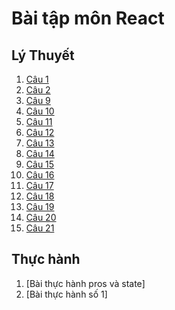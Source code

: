 # Bài tập môn React
## Lý Thuyết
1. [Câu 1](https://codepen.io/LyQuangThuan/pen/oNydRKW)
2. [Câu 2](https://codepen.io/LyQuangThuan/pen/WNyJBVP)
3. [Câu 9](https://codepen.io/LyQuangThuan/pen/WNyxEvK)
4. [Câu 10](https://codepen.io/LyQuangThuan/pen/zYaBdZG)
5. [Câu 11](https://codepen.io/LyQuangThuan/pen/abKJxmK)
6. [Câu 12](https://codepen.io/LyQuangThuan/pen/rNKybWp)
7. [Câu 13](https://codepen.io/LyQuangThuan/pen/yLEMrgX)
8. [Câu 14](https://codepen.io/LyQuangThuan/pen/bGKWWdR)
9. [Câu 15](https://codepen.io/LyQuangThuan/pen/ExRmmjr)
10. [Câu 16](https://codepen.io/LyQuangThuan/pen/OJEZeLw)
11. [Câu 17](https://codepen.io/LyQuangThuan/pen/VwdxJwz)
12. [Câu 18](https://codepen.io/LyQuangThuan/pen/yLEwYVV)
13. [Câu 19](https://codepen.io/LyQuangThuan/pen/xxzBwgY)
14. [Câu 20](https://codepen.io/LyQuangThuan/pen/RwJdWpd)
15. [Câu 21](https://codepen.io/LyQuangThuan/pen/JjZzYNv)
## Thực hành
1. [Bài thực hành pros và state]
2. [Bài thực hành số 1]
